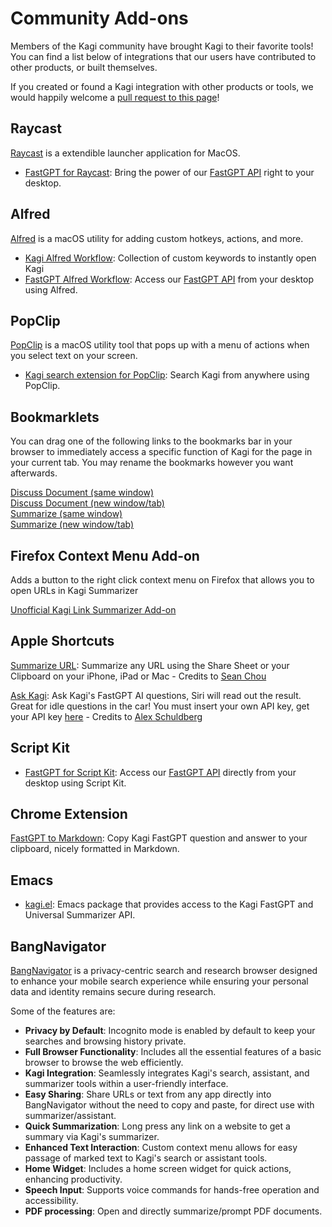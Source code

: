 # Community Add-ons

Members of the Kagi community have brought Kagi to their favorite tools!
You can find a list below of integrations that our users have contributed to other products, or built themselves.

If you created or found a Kagi integration with other products or tools, we would happily welcome a [pull request to this page](https://github.com/kagisearch/kagi-docs/edit/main/kagi/src/support-and-community/open-source.md)!

## Raycast

[Raycast](https://www.raycast.com/) is a extendible launcher application for MacOS.

- [FastGPT for Raycast](https://www.raycast.com/http.james/kagi-fastgpt): Bring the power of our [FastGPT API](../api/fastgpt.md) right to your desktop.

## Alfred

[Alfred](https://www.alfredapp.com/) is a macOS utility for adding custom hotkeys, actions, and more.

- [Kagi Alfred Workflow](https://github.com/david-ros/kagi-alfred-workflow): Collection of custom keywords to instantly open Kagi
- [FastGPT Alfred Workflow](https://github.com/david-ros/fastgpt-alfred-workflow): Access our [FastGPT API](../api/fastgpt.md) from your desktop using Alfred.

## PopClip

[PopClip](https://www.popclip.app) is a macOS utility tool that pops up with a menu of actions when you select text on your screen.

- [Kagi search extension for PopClip](https://www.popclip.app/extensions/x/1e35e): Search Kagi from anywhere using PopClip.

## Bookmarklets

You can drag one of the following links to the bookmarks bar in your browser to immediately access a specific function of Kagi for the page in your current tab. You may rename the bookmarks however you want afterwards.

<a href="javascript:location='https://kagi.com/discussdoc?url='+encodeURIComponent(location)">Discuss Document (same window)</a><br>
<a href="javascript:(function(){window.open('https://kagi.com/discussdoc?url='+encodeURIComponent(location))})()">Discuss Document (new window/tab)</a><br>
<a href="javascript:location='https://kagi.com/summarizer/index.html?url='+encodeURIComponent(location)">Summarize (same window)</a><br>
<a href="javascript:(function(){window.open('https://kagi.com/summarizer/index.html?url='+encodeURIComponent(location))})()">Summarize (new window/tab)</a><br>

## Firefox Context Menu Add-on

Adds a button to the right click context menu on Firefox that allows you to open URLs in Kagi Summarizer

[Unofficial Kagi Link Summarizer Add-on](https://addons.mozilla.org/en-US/firefox/addon/unofficial-kagi-linksummarizer/)

## Apple Shortcuts

[Summarize URL](https://www.icloud.com/shortcuts/8d2668c84ad34203b47c519e066ce205): Summarize any URL using the Share Sheet or your Clipboard on your iPhone, iPad or Mac - Credits to [Sean Chou](https://twitter.com/sychou)

[Ask Kagi](https://www.icloud.com/shortcuts/c92d096f37984fe4b756a6ff2eafc795): Ask Kagi's FastGPT AI questions, Siri will read out the result. Great for idle questions in the car! You must insert your own API key, get your API key [here](https://help.kagi.com/kagi/api/fastgpt.html#quick-start) - Credits to [Alex Schuldberg](https://bsky.app/profile/schuldberg.com)

## Script Kit

- [FastGPT for Script Kit](https://scriptkit.com/api/new?name=kagi-fastgpt&url=https://gist.githubusercontent.com/awakenedhaggis/bd9dbf2421325117f7e5c20f62e1c99f/raw/9ab7d843fdfb2bf3b1e3c65e5c4774fe896abc91/kagi-fastgpt.ts): Access our [FastGPT API](../api/fastgpt.md) directly from your desktop using Script Kit.

## Chrome Extension

[FastGPT to Markdown](https://chromewebstore.google.com/detail/kagi-fastgpt-to-markdown/bamhebecdlhhkedgncapjoofbohgiogc): Copy Kagi FastGPT question and answer to your clipboard, nicely formatted in Markdown.

## Emacs
- [kagi.el](https://codeberg.org/bram85/kagi.el): Emacs package that provides access to the Kagi FastGPT and Universal Summarizer API.

## BangNavigator

[BangNavigator](https://github.com/FaFre/bang_navigator) is a privacy-centric search and research browser designed to enhance your mobile search experience while ensuring your personal data and identity remains secure during research.

Some of the features are:

- **Privacy by Default**: Incognito mode is enabled by default to keep your searches and browsing history private.
- **Full Browser Functionality**: Includes all the essential features of a basic browser to browse the web efficiently.
- **Kagi Integration**: Seamlessly integrates Kagi's search, assistant, and summarizer tools within a user-friendly interface.
- **Easy Sharing**: Share URLs or text from any app directly into BangNavigator without the need to copy and paste, for direct use with summarizer/assistant.
- **Quick Summarization**: Long press any link on a website to get a summary via Kagi's summarizer.
- **Enhanced Text Interaction**: Custom context menu allows for easy passage of marked text to Kagi's search or assistant tools.
- **Home Widget**: Includes a home screen widget for quick actions, enhancing productivity.
- **Speech Input**: Supports voice commands for hands-free operation and accessibility.
- **PDF processing**: Open and directly summarize/prompt PDF documents.
